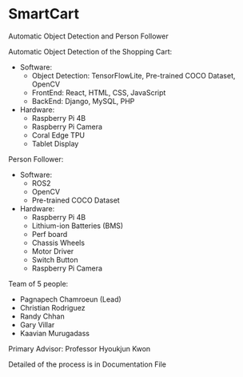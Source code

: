 # SmartCart
Automatic Object Detection and Person Follower 

Automatic Object Detection of the Shopping Cart: 
  - Software: 
    - Object Detection: TensorFlowLite, Pre-trained COCO Dataset, OpenCV
    - FrontEnd: React, HTML, CSS, JavaScript
    - BackEnd: Django, MySQL, PHP
  - Hardware:
    - Raspberry Pi 4B
    - Raspberry Pi Camera
    - Coral Edge TPU
    - Tablet Display 

Person Follower: 
  - Software:
    - ROS2
    - OpenCV
    - Pre-trained COCO Dataset
  - Hardware:
    - Raspberry Pi 4B
    - Lithium-ion Batteries (BMS) 
    - Perf board
    - Chassis Wheels 
    - Motor Driver
    - Switch Button
    - Raspberry Pi Camera

Team of 5 people: 
  - Pagnapech Chamroeun (Lead)
  - Christian Rodriguez
  - Randy Chhan
  - Gary Villar
  - Kaavian Murugadass

Primary Advisor: Professor Hyoukjun Kwon

Detailed of the process is in Documentation File
